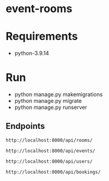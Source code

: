 # event-rooms

# Requirements
* python-3.9.14

# Run
* python manage.py makemigrations
* python manage.py migrate
* python manage.py runserver

## Endpoints

```
http://localhost:8000/api/rooms/

http://localhost:8000/api/events/

http://localhost:8000/api/users/

http://localhost:8000/api/bookings/
```